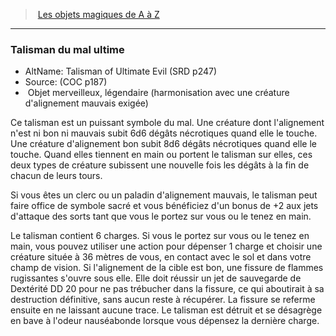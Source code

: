 ﻿---
!MagicItem
Type: Objet merveilleux
Rarity: légendaire
Attunement: harmonisation avec une créature d'alignement mauvais exigée
Id: magicitems_az_hd.md#talisman-du-mal-ultime
ParentLink: magicitems_az_hd.md#les-objets-magiques-de-a-à-z
Name: Talisman du mal ultime
ParentName: Les objets magiques de A à Z
NameLevel: 3
AltName: Talisman of Ultimate Evil (SRD p247)
Source: (COC p187)
Attributes: {}
---
> [Les objets magiques de A à Z](hd_magicitems_az_les_objets_magiques_de_a_a_z.md)

---

### Talisman du mal ultime

- AltName: Talisman of Ultimate Evil (SRD p247)
- Source: (COC p187)
-  Objet merveilleux, légendaire (harmonisation avec une créature d'alignement mauvais exigée)

Ce talisman est un puissant symbole du mal. Une créature dont l'alignement n'est ni bon ni mauvais subit 6d6 dégâts nécrotiques quand elle le touche. Une créature d'alignement bon subit 8d6 dégâts nécrotiques quand elle le touche. Quand elles tiennent en main ou portent le talisman sur elles, ces deux types de créature subissent une nouvelle fois les dégâts à la fin de chacun de leurs tours.

Si vous êtes un clerc ou un paladin d'alignement mauvais, le talisman peut faire office de symbole sacré et vous bénéficiez d'un bonus de +2 aux jets d'attaque des sorts tant que vous le portez sur vous ou le tenez en main.

Le talisman contient 6 charges. Si vous le portez sur vous ou le tenez en main, vous pouvez utiliser une action pour dépenser 1 charge et choisir une créature située à 36 mètres de vous, en contact avec le sol et dans votre champ de vision. Si l'alignement de la cible est bon, une fissure de flammes rugissantes s'ouvre sous elle. Elle doit réussir un jet de sauvegarde de Dextérité DD 20 pour ne pas trébucher dans la fissure, ce qui aboutirait à sa destruction définitive, sans aucun reste à récupérer. La fissure se referme ensuite en ne laissant aucune trace. Le talisman est détruit et se désagrège en bave à l'odeur nauséabonde lorsque vous dépensez la dernière charge.

